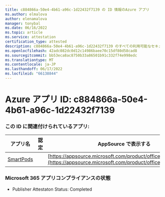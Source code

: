```yaml
---
title: c884866a-50e4-4b61-a96c-1d22432f7139 の ID 情報のAzure アプリ
ms.author: elmalova
author: elenamalova
manager: tonybal
ms.date: 06/16/2022
ms.topic: article
ms.service: attestation
certification_type: attested
description: c884866a-50e4-4b61-a96c-1d22432f7139 のすべての利用可能なセキュリティとコンプライアンス情報。
ms.openlocfilehash: 42adc082dc0d12c14986baee70c15df80d58cad8
ms.sourcegitcommit: bb53eca8ac8750b33a86501b91c332f74e998edc
ms.translationtype: MT
ms.contentlocale: ja-JP
ms.lasthandoff: 06/17/2022
ms.locfileid: "66138844"
---
```

# <a name="azure-app-id-c884866a-50e4-4b61-a96c-1d22432f7139"></a>Azure アプリ ID: c884866a-50e4-4b61-a96c-1d22432f7139


### <a name="apps-associated-with-this-id"></a>この ID に関連付けられているアプリ:
| **アプリ名** | **認定** | **AppSource で表示する** |
|--------------|---------------|-----------------------|
| [SmartPods](../forward/WA200004105.md) |  | [https://appsource.microsoft.com/product/office/WA200004105](https://appsource.microsoft.com/product/office/WA200004105) |

### <a name="microsoft-365-app-compliance-status"></a>Microsoft 365 アプリコンプライアンスの状態
- Publisher Attestaton Status: Completed
